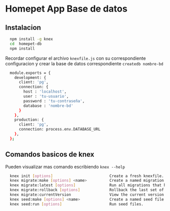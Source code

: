 # Homepet App Base de datos

## Instalacion 
```sh
  npm install -g knex
  cd  homepet-db
  npm install
```
Recordar configurar el archivo `knexfile.js` con su correspondiente configuracion y crear la base de datos correspondiente `createdb nombre-bd`

```sh
  module.exports = {
    development: {
      client: 'pg',
      connection: {
        host : 'localhost',
        user : 'tu-usuario',
        password : 'tu-contraseña',
        database : 'nombre-bd'
      }
    },
    production: {
      client: 'pg',
      connection: process.env.DATABASE_URL
    },
  };


```

## Comandos basicos de knex

Pueden visualizar mas comando escribiendo `knex --help `

```sh
  knex init [options]                         Create a fresh knexfile.
  knex migrate:make [options] <name>          Create a named migration file.
  knex migrate:latest [options]               Run all migrations that have not yet been run.
  knex migrate:rollback [options]             Rollback the last set of migrations performed.
  knex migrate:currentVersion                 View the current version for the migration.
  knex seed:make [options] <name>             Create a named seed file.
  knex seed:run [options]                     Run seed files.

```
